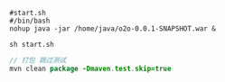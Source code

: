 ```shell
#start.sh
#/bin/bash
nohup java -jar /home/java/o2o-0.0.1-SNAPSHOT.war &
```

```shell
sh start.sh
```

```java
// 打包 跳过测试
mvn clean package -Dmaven.test.skip=true
```

